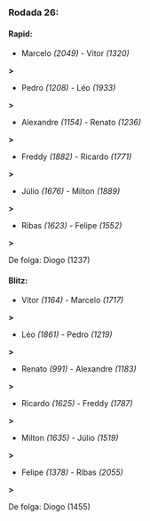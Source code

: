 ### Rodada 26:

#### Rapid:

* Marcelo *(2049)*     -     Vitor *(1320)*

 **>** 
* Pedro *(1208)*     -     Léo *(1933)*

 **>** 
* Alexandre *(1154)*     -     Renato *(1236)*

 **>** 
* Freddy *(1882)*     -     Ricardo *(1771)*

 **>** 
* Júlio *(1676)*     -     Milton *(1889)*

 **>** 
* Ribas *(1623)*     -     Felipe *(1552)*

 **>** 

De folga: Diogo (1237)

#### Blitz:

* Vitor *(1164)*     -     Marcelo *(1717)*

 **>** 
* Léo *(1861)*     -     Pedro *(1219)*

 **>** 
* Renato *(991)*     -     Alexandre *(1183)*

 **>** 
* Ricardo *(1625)*     -     Freddy *(1787)*

 **>** 
* Milton *(1635)*     -     Júlio *(1519)*

 **>** 
* Felipe *(1378)*     -     Ribas *(2055)*

 **>** 

De folga: Diogo (1455)

